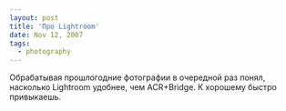 ```yaml
---
layout: post
title: 'Про Lightroom'
date: Nov 12, 2007
tags:
  - photography
---
```


Обрабатывая прошлогодние фотографии в очередной раз понял, насколько Lightroom удобнее, чем ACR+Bridge. К хорошему быстро привыкаешь.

